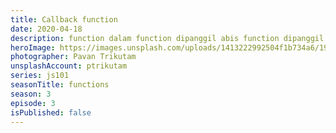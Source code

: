```yaml
---
title: Callback function
date: 2020-04-18
description: function dalam function dipanggil abis function dipanggil (?)
heroImage: https://images.unsplash.com/uploads/1413222992504f1b734a6/1928e537?ixlib=rb-1.2.1&ixid=eyJhcHBfaWQiOjEyMDd9&auto=format&fit=crop&w=1350&q=80
photographer: Pavan Trikutam
unsplashAccount: ptrikutam
series: js101
seasonTitle: functions
season: 3
episode: 3
isPublished: false
---
```


